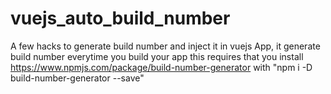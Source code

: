 # vuejs_auto_build_number
A few hacks to generate build number and inject it in vuejs App, it generate build number everytime you build your app
this requires that you install  
https://www.npmjs.com/package/build-number-generator with "npm i -D build-number-generator --save"
